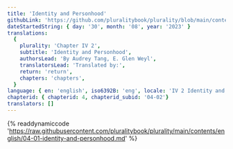 ```yaml
---
title: 'Identity and Personhood'
githubLink: 'https://github.com/pluralitybook/plurality/blob/main/contents/english/04-01-identity-and-personhood.md'
dateStartedString: { day: '30', month: '08', year: '2023' }
translations:
  {
    plurality: 'Chapter IV 2',
    subtitle: 'Identity and Personhood',
    authorsLead: 'By Audrey Tang, E. Glen Weyl',
    translatorsLead: 'Translated by:',
    return: 'return',
    chapters: 'chapters',
  }
language: { en: 'english', iso6392B: 'eng', locale: 'IV 2 Identity and Personhood' }
chapterid: { chapterid: 4, chapterid_subid: '04-02'}
translators: []
---
```

{% readdynamiccode 'https://raw.githubusercontent.com/pluralitybook/plurality/main/contents/english/04-01-identity-and-personhood.md' %}